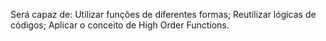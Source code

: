 Será capaz de:
	Utilizar funções de diferentes formas;
	Reutilizar lógicas de códigos;
	Aplicar o conceito de High Order Functions.
